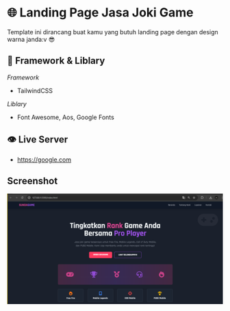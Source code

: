 # 🌐 Landing Page Jasa Joki Game
Template ini dirancang buat kamu yang butuh landing page dengan design warna janda:v 😎

## 🔧 Framework & Liblary
*Framework*
- TailwindCSS

*Liblary*
- Font Awesome, Aos, Google Fonts
  
## 👁️ Live Server
- https://google.com

## Screenshot
![Screenshot](screenshot.PNG)
